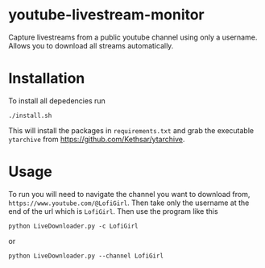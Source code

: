 # youtube-livestream-monitor
Capture livestreams from a public youtube channel using only a username. Allows you to download all streams automatically.
# Installation
To install all depedencies run
```
./install.sh
```
This will install the packages in `requirements.txt` and grab the executable `ytarchive` from https://github.com/Kethsar/ytarchive.
# Usage
To run you will need to navigate the channel you want to download from, `https://www.youtube.com/@LofiGirl`. Then take only the username at the end of the url which is `LofiGirl`. Then use the program like this
```
python LiveDownloader.py -c LofiGirl
```
or
```
python LiveDownloader.py --channel LofiGirl
```
